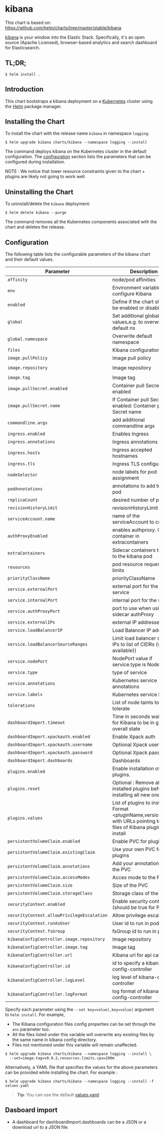 # kibana

This chart is based on: https://github.com/helm/charts/tree/master/stable/kibana

[kibana](https://github.com/elastic/kibana) is your window into the Elastic Stack. Specifically, it's an open source (Apache Licensed), browser-based analytics and search dashboard for Elasticsearch.

## TL;DR;

```console
$ helm install .
```

## Introduction

This chart bootstraps a kibana deployment on a [Kubernetes](http://kubernetes.io) cluster using the [Helm](https://helm.sh) package manager.

## Installing the Chart

To install the chart with the release name `kibana` in namespace `logging`:

```console
$ helm upgrade kibana charts/kibana --namespace logging --install
```

The command deploys kibana on the Kubernetes cluster in the default configuration. The [configuration](#configuration) section lists the parameters that can be configured during installation.

NOTE : We notice that lower resource constraints given to the chart + plugins are likely not going to work well.

## Uninstalling the Chart

To uninstall/delete the `kibana` deployment:

```console
$ helm delete kibana --purge
```

The command removes all the Kubernetes components associated with the chart and deletes the release.

## Configuration

The following table lists the configurable parameters of the kibana chart and their default values.

| Parameter                                     | Description                                | Default                                |
|-----------------------------------------------|--------------------------------------------|----------------------------------------|
| `affinity`                                    | node/pod affinities                        | None                                   |
| `env`                                         | Environment variables to configure Kibana  | `{}`                                   |
| `enabled`                                     | Define if the chart should be enabled or disabled                   | `true`        |
| `global`                                      | Set additional global values,e.g. to overwrite the default ns       | `{}`          |
| `global.namespace`                            | Overwrite default namespace                | `{}`                                   |
| `files`                                       | Kibana configuration files                 | None                                   |
| `image.pullPolicy`                            | Image pull policy                          | `IfNotPresent`                         |
| `image.repository`                            | Image repository                           | `docker.elastic.co/kibana/kibana-oss`  |
| `image.tag`                                   | Image tag                                  | `6.5.0`                                |
| `image.pullSecret.enabled`                    | Container pull Secret enabled              | `false`                                |
| `image.pullSecret.name`                       | If Container pull Secret is enabled: Container pull Secret name | `registry-secret` |
| `commandline.args`                            | add additional commandline args            | `nil`                                  |
| `ingress.enabled`                             | Enables Ingress                            | `false`                                |
| `ingress.annotations`                         | Ingress annotations                        | None:                                  |
| `ingress.hosts`                               | Ingress accepted hostnames                 | None:                                  |
| `ingress.tls`                                 | Ingress TLS configuration                  | None:                                  |
| `nodeSelector`                                | node labels for pod assignment             | `{}`                                   |
| `podAnnotations`                              | annotations to add to each pod             | `{}`                                   |
| `replicaCount`                                | desired number of pods                     | `1`                                    |
| `revisionHistoryLimit`                        | revisionHistoryLimit                       | `3`                                    |
| `serviceAccount.name`                         | name of the serviceAccount to create       | `kibana.fullname`                      |
| `authProxyEnabled`                            | enables authproxy. Create container in extracontainers   | `false`                  |
| `extraContainers`                             | Sidecar containers to add to the kibana pod| `{}`                                   |
| `resources`                                   | pod resource requests & limits             | `{}`                                   |
| `priorityClassName`                           | priorityClassName                          | `nil`                                  |
| `service.externalPort`                        | external port for the service              | `443`                                  |
| `service.internalPort`                        | internal port for the service              | `4180`                                 |
| `service.authProxyPort`                       | port to use when using sidecar authProxy   | None:                                  |
| `service.externalIPs`                         | external IP addresses                      | None:                                  |
| `service.loadBalancerIP`                      | Load Balancer IP address                   | None:                                  |
| `service.loadBalancerSourceRanges`            | Limit load balancer source IPs to list of CIDRs (where available)) | `[]`           |
| `service.nodePort`                            | NodePort value if service.type is NodePort | None:                                  |
| `service.type`                                | type of service                            | `ClusterIP`                            |
| `service.annotations`                         | Kubernetes service annotations             | None:                                  |
| `service.labels`                              | Kubernetes service labels                  | None:                                  |
| `tolerations`                                 | List of node taints to tolerate            | `[]`                                   |
| `dashboardImport.timeout`                     | Time in seconds waiting for Kibana to be in green overall state | `60`                                   |
| `dashboardImport.xpackauth.enabled`           | Enable Xpack auth                          | `false`                                |
| `dashboardImport.xpackauth.username`          | Optional Xpack username                    | `myuser`                               |
| `dashboardImport.xpackauth.password`          | Optional Xpack password                    | `mypass`                               |
| `dashboardImport.dashboards`                  | Dashboards                                 | `{}`                                   |
| `plugins.enabled`                             | Enable installation of plugins.            | `false`                                |
| `plugins.reset`                               | Optional : Remove all installed plugins before installing all new ones | `false`                                   |
| `plugins.values`                              | List of plugins to install. Format <pluginName,version,URL> with URLs pointing to zip files of Kibana plugins to install                                 | None:                                   |
| `persistentVolumeClaim.enabled`               | Enable PVC for plugins                     | `false`                                 |
| `persistentVolumeClaim.existingClaim`         | Use your own PVC for plugins               | `false`                                 |
| `persistentVolumeClaim.annotations`           | Add your annotations for the PVC           | `{}`                                    |
| `persistentVolumeClaim.accessModes`           | Acces mode to the PVC                      | `ReadWriteOnce`                         |
| `persistentVolumeClaim.size`                  | Size of the PVC                            | `5Gi`                                   |
| `persistentVolumeClaim.storageClass`          | Storage class of the PVC                   | None:                                   |
| `securityContext.enabled`                     | Enable security context (should be true for PVC)                    | `false`                                  |
| `securityContext.allowPrivilegeEscalation`    | Allow privilege escalation                 | `false`                                 |
| `securityContext.runAsUser`                   | User id to run in pods                     | `1000`                                  |
| `securityContext.fsGroup`                     | fsGroup id to run in pods                  | `2000`                                  |
| `kibanaConfigController.image.repository`     | Image repository                           | `dbsystel/kibana-controller` |
| `kibanaConfigController.image.tag`            | Image tag                                  | `latest`                                 |
| `kibanaConfigController.url`                  | Kibana url for api calls                   | `http://localhost:5601`                 |
| `kibanaConfigController.id`                   | id to specify a kibana-config-controller   | `0`                                     |
| `kibanaConfigController.logLevel`             | log level of kibana-config-controller      | `info`                                  |
| `kibanaConfigController.logFormat`            | log format of kibana-config-controller     | `json`                                  |

Specify each parameter using the `--set key=value[,key=value]` argument to `helm install`. For example,

* The Kibana configuration files config properties can be set through the `env` parameter too.
* All the files listed under this variable will overwrite any existing files by the same name in kibana config directory.
* Files not mentioned under this variable will remain unaffected.

```console
$ helm upgrade kibana charts/kibana --namespace logging --install \
  --set=image.tag=v0.0.2,resources.limits.cpu=200m
```

Alternatively, a YAML file that specifies the values for the above parameters can be provided while installing the chart. For example :

```console
$ helm upgrade kibana charts/kibana --namespace logging --install -f values.yaml
```

> **Tip**: You can use the default [values.yaml](charts/kibana/values.yaml)

## Dasboard import

* A dashboard for dashboardImport.dashboards can be a JSON or a download url to a JSON file.
